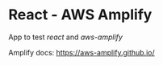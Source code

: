 # React - AWS Amplify

App to test *react* and *aws-amplify*

Amplify docs: https://aws-amplify.github.io/
